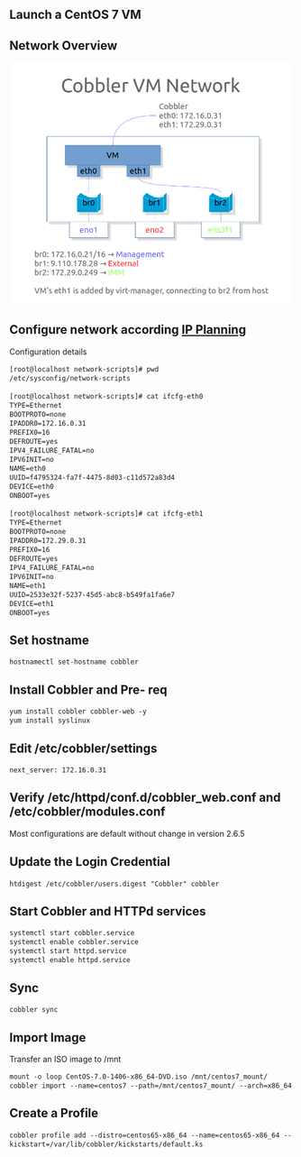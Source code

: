 ## Launch a CentOS 7 VM

## Network Overview
![Cobbler Network](images/20140902_cobbler_nw.png)

## Configure network according [IP Planning](IPPlanning.markdown)
Configuration details    

	[root@localhost network-scripts]# pwd
	/etc/sysconfig/network-scripts

	[root@localhost network-scripts]# cat ifcfg-eth0
	TYPE=Ethernet
	BOOTPROTO=none
	IPADDR0=172.16.0.31
	PREFIX0=16
	DEFROUTE=yes
	IPV4_FAILURE_FATAL=no
	IPV6INIT=no
	NAME=eth0
	UUID=f4795324-fa7f-4475-8d03-c11d572a83d4
	DEVICE=eth0
	ONBOOT=yes

	[root@localhost network-scripts]# cat ifcfg-eth1
	TYPE=Ethernet
	BOOTPROTO=none
	IPADDR0=172.29.0.31
	PREFIX0=16
	DEFROUTE=yes
	IPV4_FAILURE_FATAL=no
	IPV6INIT=no
	NAME=eth1
	UUID=2533e32f-5237-45d5-abc8-b549fa1fa6e7
	DEVICE=eth1
	ONBOOT=yes

## Set hostname
	hostnamectl set-hostname cobbler

## Install Cobbler and Pre- req
	yum install cobbler cobbler-web -y
	yum install syslinux

## Edit /etc/cobbler/settings
	next_server: 172.16.0.31

## Verify /etc/httpd/conf.d/cobbler_web.conf and /etc/cobbler/modules.conf    
Most configurations are default without change in version 2.6.5

## Update the Login Credential
	htdigest /etc/cobbler/users.digest "Cobbler" cobbler

## Start Cobbler and HTTPd services
	systemctl start cobbler.service
	systemctl enable cobbler.service
	systemctl start httpd.service
	systemctl enable httpd.service

## Sync
	cobbler sync

## Import Image    
Transfer an ISO image to /mnt    

	mount -o loop CentOS-7.0-1406-x86_64-DVD.iso /mnt/centos7_mount/
	cobbler import --name=centos7 --path=/mnt/centos7_mount/ --arch=x86_64

## Create a Profile
	cobbler profile add --distro=centos65-x86_64 --name=centos65-x86_64 --kickstart=/var/lib/cobbler/kickstarts/default.ks
